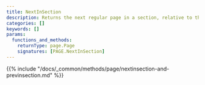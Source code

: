 ```yaml
---
title: NextInSection
description: Returns the next regular page in a section, relative to the given page.
categories: []
keywords: []
params:
  functions_and_methods:
    returnType: page.Page
    signatures: [PAGE.NextInSection]
---
```


{{% include "/docs/_common/methods/page/nextinsection-and-previnsection.md" %}}
